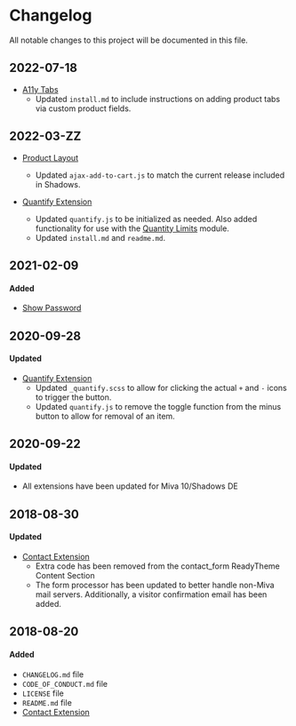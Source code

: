 # Changelog
All notable changes to this project will be documented in this file.

## 2022-07-18
- [A11y Tabs](tabs)
  - Updated `install.md` to include instructions on adding product tabs via custom product fields.

## 2022-03-ZZ
- [Product Layout](product-layout)
  - Updated `ajax-add-to-cart.js` to match the current release included in Shadows.

- [Quantify Extension](quantify)
  - Updated `quantify.js` to be initialized as needed. Also added functionality for use with the [Quantity Limits](https://apps.miva.com/quantity-limits.html) module.
  - Updated `install.md` and `readme.md`.

## 2021-02-09
#### Added
- [Show Password](show-password)

## 2020-09-28
#### Updated
- [Quantify Extension](quantify)
  - Updated `_quantify.scss` to allow for clicking the actual `+` and `-` icons to trigger the button.
  - Updated `quantify.js` to remove the toggle function from the minus button to allow for removal of an item.

## 2020-09-22
#### Updated
- All extensions have been updated for Miva 10/Shadows DE

## 2018-08-30
#### Updated
- [Contact Extension](contact)
  -  Extra code has been removed from the contact_form ReadyTheme Content Section
  -  The form processor has been updated to better handle non-Miva mail servers. Additionally, a visitor confirmation email has been added. 

## 2018-08-20
#### Added
- `CHANGELOG.md` file
- `CODE_OF_CONDUCT.md` file
- `LICENSE` file
- `README.md` file
- [Contact Extension](contact)
